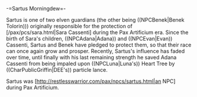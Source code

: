 -=Sartus Morningdew=-

Sartus is one of two elven guardians (the other being ((NPCBenek|Benek Tolorin))) originally responsible for the protection of [/pax/pcs/sara.html|Sara Cassenti] during the Pax Artificium era. Since the birth of Sara's children, ((NPCAdana|Adana)) and ((NPCEvan|Evan)) Cassenti, Sartus and Benek have pledged to protect them, so that their race can once again grow and prosper. Recently, Sartus's influence has faded over time, until finally with his last remaining strength he saved Adana Cassenti from being impaled upon ((NPCLuna|Luna's)) Heart Tree by ((CharPublicGriffin|DEE's)) particle lance.

Sartus was [http://restlesswarrior.com/pax/npcs/sartus.html|an NPC] during Pax Artificium.
